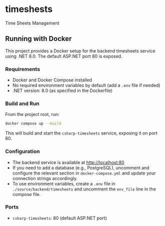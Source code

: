 # timeshests
 Time Sheets Management

## Running with Docker

This project provides a Docker setup for the backend timesheets service using .NET 8.0. The default ASP.NET port 80 is exposed.

### Requirements
- Docker and Docker Compose installed
- No required environment variables by default (add a `.env` file if needed)
- .NET version: 8.0 (as specified in the Dockerfile)

### Build and Run

From the project root, run:

```sh
docker compose up --build
```

This will build and start the `csharp-timesheets` service, exposing it on port 80.

### Configuration
- The backend service is available at [http://localhost:80](http://localhost:80)
- If you need to add a database (e.g., PostgreSQL), uncomment and configure the relevant section in `docker-compose.yml` and update your connection strings accordingly.
- To use environment variables, create a `.env` file in `./source/backend/timesheets` and uncomment the `env_file` line in the compose file.

### Ports
- `csharp-timesheets`: 80 (default ASP.NET port)

